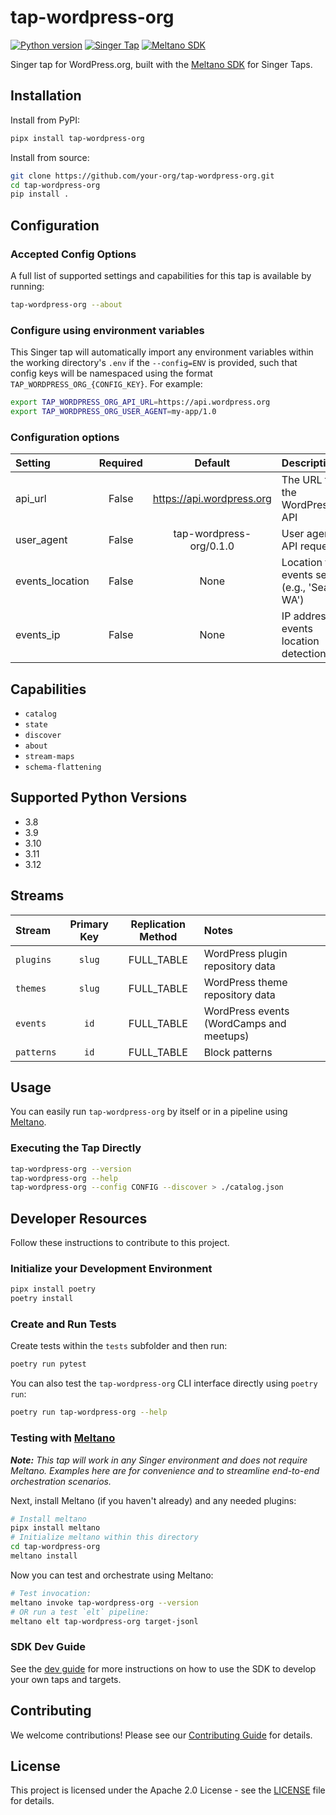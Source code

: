 # tap-wordpress-org

[![Python version](https://img.shields.io/badge/python-3.8%2B-blue)](https://python.org)
[![Singer Tap](https://img.shields.io/badge/singer-tap-orange)](https://hub.meltano.com/singer/docs/)
[![Meltano SDK](https://img.shields.io/badge/SDK-Meltano-blue)](https://sdk.meltano.com)

Singer tap for WordPress.org, built with the [Meltano SDK](https://sdk.meltano.com) for Singer Taps.

## Installation

Install from PyPI:

```bash
pipx install tap-wordpress-org
```

Install from source:

```bash
git clone https://github.com/your-org/tap-wordpress-org.git
cd tap-wordpress-org
pip install .
```

## Configuration

### Accepted Config Options

A full list of supported settings and capabilities for this
tap is available by running:

```bash
tap-wordpress-org --about
```

### Configure using environment variables

This Singer tap will automatically import any environment variables within the working directory's
`.env` if the `--config=ENV` is provided, such that config keys will be namespaced using the format `TAP_WORDPRESS_ORG_{CONFIG_KEY}`. For example:

```bash
export TAP_WORDPRESS_ORG_API_URL=https://api.wordpress.org
export TAP_WORDPRESS_ORG_USER_AGENT=my-app/1.0
```

### Configuration options

| Setting | Required | Default | Description |
|:--------|:--------:|:-------:|:------------|
| api_url | False | https://api.wordpress.org | The URL for the WordPress.org API |
| user_agent | False | tap-wordpress-org/0.1.0 | User agent for API requests |
| events_location | False | None | Location for events search (e.g., 'Seattle, WA') |
| events_ip | False | None | IP address for events location detection |

## Capabilities

* `catalog`
* `state`
* `discover`
* `about`
* `stream-maps`
* `schema-flattening`

## Supported Python Versions

* 3.8
* 3.9
* 3.10
* 3.11
* 3.12

## Streams

| Stream | Primary Key | Replication Method | Notes |
|:-------|:-----------:|:------------------:|:------|
| `plugins` | `slug` | FULL_TABLE | WordPress plugin repository data |
| `themes` | `slug` | FULL_TABLE | WordPress theme repository data |
| `events` | `id` | FULL_TABLE | WordPress events (WordCamps and meetups) |
| `patterns` | `id` | FULL_TABLE | Block patterns |

## Usage

You can easily run `tap-wordpress-org` by itself or in a pipeline using [Meltano](https://meltano.com/).

### Executing the Tap Directly

```bash
tap-wordpress-org --version
tap-wordpress-org --help
tap-wordpress-org --config CONFIG --discover > ./catalog.json
```

## Developer Resources

Follow these instructions to contribute to this project.

### Initialize your Development Environment

```bash
pipx install poetry
poetry install
```

### Create and Run Tests

Create tests within the `tests` subfolder and
  then run:

```bash
poetry run pytest
```

You can also test the `tap-wordpress-org` CLI interface directly using `poetry run`:

```bash
poetry run tap-wordpress-org --help
```

### Testing with [Meltano](https://www.meltano.com)

_**Note:** This tap will work in any Singer environment and does not require Meltano.
Examples here are for convenience and to streamline end-to-end orchestration scenarios._

Next, install Meltano (if you haven't already) and any needed plugins:

```bash
# Install meltano
pipx install meltano
# Initialize meltano within this directory
cd tap-wordpress-org
meltano install
```

Now you can test and orchestrate using Meltano:

```bash
# Test invocation:
meltano invoke tap-wordpress-org --version
# OR run a test `elt` pipeline:
meltano elt tap-wordpress-org target-jsonl
```

### SDK Dev Guide

See the [dev guide](https://sdk.meltano.com/en/latest/dev_guide.html) for more instructions on how to use the SDK to
develop your own taps and targets.

## Contributing

We welcome contributions! Please see our [Contributing Guide](CONTRIBUTING.md) for details.

## License

This project is licensed under the Apache 2.0 License - see the [LICENSE](LICENSE) file for details.